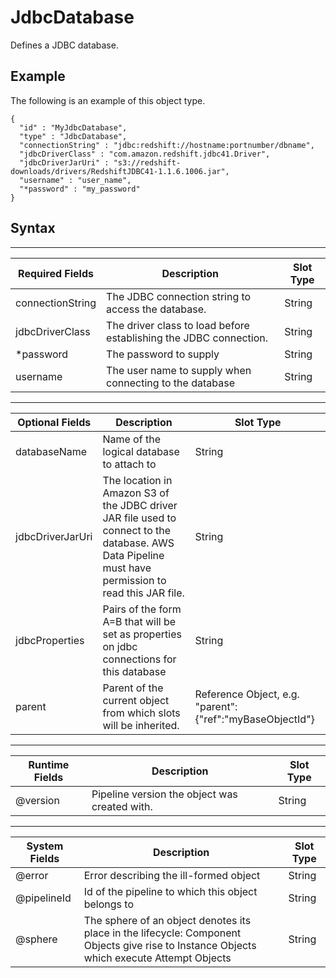 # JdbcDatabase<a name="dp-object-jdbcdatabase"></a>

Defines a JDBC database\.

## Example<a name="jdbcdatabase-example"></a>

The following is an example of this object type\.

```
{
  "id" : "MyJdbcDatabase",
  "type" : "JdbcDatabase",
  "connectionString" : "jdbc:redshift://hostname:portnumber/dbname",
  "jdbcDriverClass" : "com.amazon.redshift.jdbc41.Driver",
  "jdbcDriverJarUri" : "s3://redshift-downloads/drivers/RedshiftJDBC41-1.1.6.1006.jar",
  "username" : "user_name",
  "*password" : "my_password"
}
```

## Syntax<a name="jdbcdatabase-syntax"></a>


****  

| Required Fields | Description | Slot Type | 
| --- | --- | --- | 
| connectionString | The JDBC connection string to access the database\. | String | 
| jdbcDriverClass | The driver class to load before establishing the JDBC connection\. | String | 
| \*password | The password to supply | String | 
| username | The user name to supply when connecting to the database | String | 


****  

| Optional Fields | Description | Slot Type | 
| --- | --- | --- | 
| databaseName | Name of the logical database to attach to | String | 
| jdbcDriverJarUri | The location in Amazon S3 of the JDBC driver JAR file used to connect to the database\. AWS Data Pipeline must have permission to read this JAR file\. | String | 
| jdbcProperties | Pairs of the form A=B that will be set as properties on jdbc connections for this database | String | 
| parent | Parent of the current object from which slots will be inherited\. | Reference Object, e\.g\. "parent":\{"ref":"myBaseObjectId"\} | 


****  

| Runtime Fields | Description | Slot Type | 
| --- | --- | --- | 
| @version | Pipeline version the object was created with\. | String | 


****  

| System Fields | Description | Slot Type | 
| --- | --- | --- | 
| @error | Error describing the ill\-formed object | String | 
| @pipelineId | Id of the pipeline to which this object belongs to | String | 
| @sphere | The sphere of an object denotes its place in the lifecycle: Component Objects give rise to Instance Objects which execute Attempt Objects | String | 